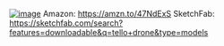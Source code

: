 [![image](https://github.com/user-attachments/assets/d3fa9504-9ded-466f-9e38-b145ca3cc998)](https://amzn.to/47NdExS)
Amazon: https://amzn.to/47NdExS
SketchFab: https://sketchfab.com/search?features=downloadable&q=tello+drone&type=models
